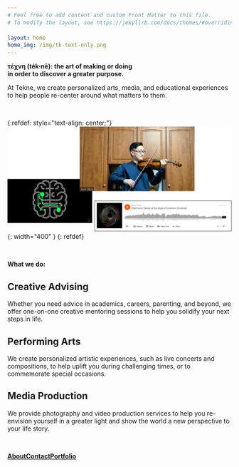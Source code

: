 ```yaml
---
# Feel free to add content and custom Front Matter to this file.
# To modify the layout, see https://jekyllrb.com/docs/themes/#overriding-theme-defaults

layout: home
home_img: /img/tk-text-only.png
---
```


<p class="cta"><b>τέχνη (ték·​nē): the art of making or doing
<br>in order to discover a greater purpose.</b></p>

<p class="lead lead--center" markdown="1">At Tekne, we create personalized arts, media, and educational experiences
<br>to help people re-center around what matters to them.</p>

<br>

{:refdef: style="text-align: center;"}
![image](/img/samples.png){: width="400" }
{: refdef}

<br>

<p class="cta"><b>What we do:</b></p>

<section class="grid grid--small home-highlights">
  <div>
    <h2><b>Creative Advising</b></h2>
    <p>Whether you need advice in academics, careers, parenting, and beyond, we offer one-on-one creative mentoring sessions to help you solidify your next steps in life.</p>
  </div>

  <div>
    <h2><b>Performing Arts</b></h2>
    <p>We create personalized artistic experiences, such as live concerts and compositions, to help uplift you during challenging times, or to commemorate special occasions.</p>
  </div>

  <div>
    <h2><b>Media Production</b></h2>
    <p>We provide photography and video production services to help you re-envision yourself in a greater light and show the world a new perspective to your life story.</p>
  </div>

</section>

<br>

<p class="cta"><a href="{% link about.markdown %}" class="button"><b>About</b></a><a href="{% link contact.md %}" class="button"><b>Contact</b></a><a href="{% link portfolio.md %}" class="button"><b>Portfolio</b></a></p>
